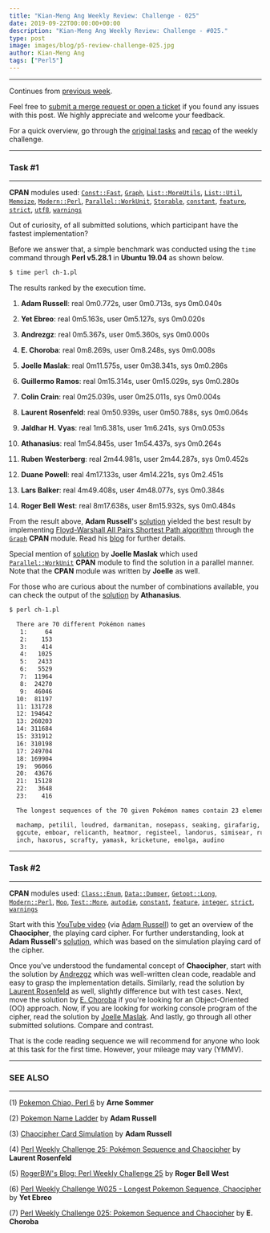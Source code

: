 ```yaml
---
title: "Kian-Meng Ang Weekly Review: Challenge - 025"
date: 2019-09-22T00:00:00+00:00
description: "Kian-Meng Ang Weekly Review: Challenge - #025."
type: post
image: images/blog/p5-review-challenge-025.jpg
author: Kian-Meng Ang
tags: ["Perl5"]
---
```

***
Continues from [previous week](/blog/review-challenge-024/).

Feel free to [submit a merge request or open a ticket](https://github.com/manwar/perlweeklychallenge) if you found any issues with this post. We highly appreciate and welcome your feedback.

For a quick overview, go through the [original tasks](/blog/perl-weekly-challenge-025/) and [recap](/blog/recap-challenge-025/) of the weekly challenge.

***
### Task #1
***

**CPAN** modules used: [`Const::Fast`](https://metacpan.org/pod/Const::Fast), [`Graph`](https://metacpan.org/pod/Graph), [`List::MoreUtils`](https://metacpan.org/pod/List::MoreUtils), [`List::Util`](https://metacpan.org/pod/List::Util), [`Memoize`](https://metacpan.org/pod/Memoize), [`Modern::Perl`](https://metacpan.org/pod/Modern::Perl), [`Parallel::WorkUnit`](https://metacpan.org/pod/Parallel::WorkUnit), [`Storable`](https://metacpan.org/pod/Storable), [`constant`](https://metacpan.org/pod/constant), [`feature`](https://metacpan.org/pod/feature), [`strict`](https://metacpan.org/pod/strict), [`utf8`](https://metacpan.org/pod/utf8), [`warnings`](https://metacpan.org/pod/warnings)

Out of curiosity, of all submitted solutions, which participant have the fastest implementation?

Before we answer that, a simple benchmark was conducted using the `time` command through **Perl v5.28.1** in **Ubuntu 19.04** as shown below.

```bash
$ time perl ch-1.pl
```
The results ranked by the execution time.

1. **Adam Russell**: real 0m0.772s, user 0m0.713s, sys 0m0.040s

2. **Yet Ebreo**: real 0m5.163s, user 0m5.127s, sys 0m0.020s

3. **Andrezgz**: real 0m5.367s, user 0m5.360s, sys 0m0.000s

4. **E. Choroba**: real 0m8.269s, user 0m8.248s, sys 0m0.008s

5. **Joelle Maslak**: real 0m11.575s, user 0m38.341s, sys 0m0.286s

6. **Guillermo Ramos**: real 0m15.314s, user 0m15.029s, sys 0m0.280s

7. **Colin Crain**: real 0m25.039s, user 0m25.011s, sys 0m0.004s

8. **Laurent Rosenfeld**: real 0m50.939s, user 0m50.788s, sys 0m0.064s

9. **Jaldhar H. Vyas**: real 1m6.381s, user 1m6.241s, sys 0m0.053s

10. **Athanasius**: real 1m54.845s, user 1m54.437s, sys 0m0.264s

11. **Ruben Westerberg**: real 2m44.981s, user 2m44.287s, sys 0m0.452s

12. **Duane Powell**: real 4m17.133s, user 4m14.221s, sys 0m2.451s

13. **Lars Balker**: real 4m49.408s, user 4m48.077s, sys 0m0.384s

14. **Roger Bell West**: real 8m17.638s, user 8m15.932s, sys 0m0.484s

From the result above, **Adam Russell**'s [solution](https://github.com/manwar/perlweeklychallenge-club/blob/master/challenge-025/adam-russell/perl5/ch-1.pl) yielded the best result by implementing [Floyd-Warshall All Pairs Shortest Path algorithm](https://en.wikipedia.org/wiki/Floyd%E2%80%93Warshall_algorithm) through the [`Graph`](https://metacpan.org/pod/Graph) **CPAN** module. Read his [blog](https://adamcrussell.livejournal.com/9171.html) for further details.

Special mention of [solution](https://github.com/manwar/perlweeklychallenge-club/blob/master/challenge-025/joelle-maslak/perl5/ch-1.pl) by **Joelle Maslak** which used [`Parallel::WorkUnit`](https://metacpan.org/pod/Parallel::WorkUnit) **CPAN** module to find the solution in a parallel manner. Note that the **CPAN** module was written by **Joelle** as well.

For those who are curious about the number of combinations available, you can check the output of the [solution](https://github.com/manwar/perlweeklychallenge-club/blob/master/challenge-025/athanasius/perl5/ch-1.pl) by **Athanasius**.

```bash
$ perl ch-1.pl

  There are 70 different Pokémon names
   1:     64
   2:    153
   3:    414
   4:   1025
   5:   2433
   6:   5529
   7:  11964
   8:  24270
   9:  46046
  10:  81197
  11: 131728
  12: 194642
  13: 260203
  14: 311684
  15: 331912
  16: 310198
  17: 249704
  18: 169904
  19:  96066
  20:  43676
  21:  15128
  22:   3648
  23:    416

  The longest sequences of the 70 given Pokémon names contain 23 elements; e.g.:

  machamp, petilil, loudred, darmanitan, nosepass, seaking, girafarig, gabite, exe
  ggcute, emboar, relicanth, heatmor, registeel, landorus, simisear, rufflet, trap
  inch, haxorus, scrafty, yamask, kricketune, emolga, audino
```

***
### Task #2
***

**CPAN** modules used: [`Class::Enum`](https://metacpan.org/pod/Class::Enum), [`Data::Dumper`](https://metacpan.org/pod/Data::Dumper), [`Getopt::Long`](https://metacpan.org/pod/Getopt::Long), [`Modern::Perl`](https://metacpan.org/pod/Modern::Perl), [`Moo`](https://metacpan.org/pod/Moo), [`Test::More`](https://metacpan.org/pod/Test::More), [`autodie`](https://metacpan.org/pod/autodie), [`constant`](https://metacpan.org/pod/constant), [`feature`](https://metacpan.org/pod/feature), [`integer`](https://metacpan.org/pod/integer), [`strict`](https://metacpan.org/pod/strict), [`warnings`](https://metacpan.org/pod/warnings)

Start with this [YouTube video](https://www.youtube.com/watch?v=WwAYU1GFyQo) (via [Adam Russell](https://adamcrussell.livejournal.com/8913.html)) to get an overview of the **Chaocipher**, the playing card cipher. For further understanding, look at **Adam Russell**'s [solution](https://github.com/manwar/perlweeklychallenge-club/blob/master/challenge-025/adam-russell/perl5/ch-2.pl), which was based on the simulation playing card of the cipher.

Once you've understood the fundamental concept of **Chaocipher**, start with the solution by [Andrezgz](https://github.com/manwar/perlweeklychallenge-club/blob/master/challenge-025/andrezgz/perl5/ch-2.pl) which was well-written clean code, readable and easy to grasp the implementation details. Similarly, read the solution by [Laurent Rosenfeld](https://github.com/manwar/perlweeklychallenge-club/blob/master/challenge-025/laurent-rosenfeld/perl5/ch-2.pl) as well, slightly difference but with test cases. Next, move the solution by [E. Choroba](https://github.com/manwar/perlweeklychallenge-club/blob/master/challenge-025/e-choroba/perl5/ch-2.pl) if you're looking for an Object-Oriented (OO) approach. Now, if you are looking for working console program of the cipher, read the solution by [Joelle Maslak](https://github.com/manwar/perlweeklychallenge-club/blob/master/challenge-025/joelle-maslak/perl5/ch-2.pl). And lastly, go through all other submitted solutions. Compare and contrast.

That is the code reading sequence we will recommend for anyone who look at this task for the first time. However, your mileage may vary (YMMV).

***
### SEE ALSO
***

(1) [Pokemon Chiao, Perl 6](https://perl6.eu/pokemon-chiao.html) by **Arne Sommer**

(2) [Pokemon Name Ladder](https://adamcrussell.livejournal.com/9171.html) by **Adam Russell**

(3) [Chaocipher Card Simulation](https://adamcrussell.livejournal.com/8913.html) by **Adam Russell**

(4) [Perl Weekly Challenge 25: Pokémon Sequence and Chaocipher](http://blogs.perl.org/users/laurent_r/2019/09/perl-weekly-challenge-25-pokemon-sequence-and-chaocipher.html) by **Laurent Rosenfeld**

(5) [RogerBW's Blog: Perl Weekly Challenge 25](https://blog.firedrake.org/archive/2019/09/Perl_Weekly_Challenge_25.html) by **Roger Bell West**

(6) [Perl Weekly Challenge W025 - Longest Pokemon Sequence, Chaocipher](http://blogs.perl.org/users/yet_ebreo/2019/09/perl-weekly-challenge-w025---pokemon-nameschaocipher.html) by **Yet Ebreo**

(7) [Perl Weekly Challenge 025: Pokemon Sequence and Chaocipher](http://blogs.perl.org/users/e_choroba/2019/09/perl-weekly-challenge-025-pokemon-sequence-and-chaocipher.html) by **E. Choroba**
